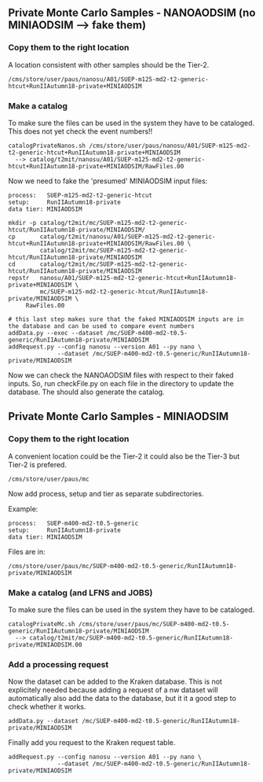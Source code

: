 ## Private Monte Carlo Samples - NANOAODSIM (no MINIAODSIM --> fake them)

### Copy them to the right location

A location consistent with other samples should be the Tier-2.

    /cms/store/user/paus/nanosu/A01/SUEP-m125-md2-t2-generic-htcut+RunIIAutumn18-private+MINIAODSIM

### Make a catalog

To make sure the files can be used in the system they have to be cataloged. This does not yet check the event numbers!!

    catalogPrivateNanos.sh /cms/store/user/paus/nanosu/A01/SUEP-m125-md2-t2-generic-htcut+RunIIAutumn18-private+MINIAODSIM
      --> catalog/t2mit/nanosu/A01/SUEP-m125-md2-t2-generic-htcut+RunIIAutumn18-private+MINIAODSIM/RawFiles.00

Now we need to fake the 'presumed' MINIAODSIM input files:

    process:   SUEP-m125-md2-t2-generic-htcut
    setup:     RunIIAutumn18-private
    data tier: MINIAODSIM

    mkdir -p catalog/t2mit/mc/SUEP-m125-md2-t2-generic-htcut/RunIIAutumn18-private/MINIAODSIM/
    cp       catalog/t2mit/nanosu/A01/SUEP-m125-md2-t2-generic-htcut+RunIIAutumn18-private+MINIAODSIM/RawFiles.00 \
             catalog/t2mit/mc/SUEP-m125-md2-t2-generic-htcut/RunIIAutumn18-private/MINIAODSIM
    cd       catalog/t2mit/mc/SUEP-m125-md2-t2-generic-htcut/RunIIAutumn18-private/MINIAODSIM
    repstr   nanosu/A01/SUEP-m125-md2-t2-generic-htcut+RunIIAutumn18-private+MINIAODSIM \
             mc/SUEP-m125-md2-t2-generic-htcut/RunIIAutumn18-private/MINIAODSIM \
	     RawFiles.00
	     
    # this last step makes sure that the faked MINIAODSIM inputs are in the database and can be used to compare event numbers
    addData.py --exec --dataset /mc/SUEP-m400-md2-t0.5-generic/RunIIAutumn18-private/MINIAODSIM
    addRequest.py --config nanosu --version A01 --py nano \
                  --dataset /mc/SUEP-m400-md2-t0.5-generic/RunIIAutumn18-private/MINIAODSIM

Now we can check the NANOAODSIM files with respect to their faked inputs. So, run checkFile.py on each file in the directory to update the database. The should also generate the catalog.


## Private Monte Carlo Samples - MINIAODSIM

### Copy them to the right location

A convenient location could be the Tier-2 it could also be the Tier-3 but Tier-2 is prefered.

    /cms/store/user/paus/mc

Now add process, setup and tier as separate subdirectories.

Example:

    process:   SUEP-m400-md2-t0.5-generic
    setup:     RunIIAutumn18-private
    data tier: MINIAODSIM

Files are in:

    /cms/store/user/paus/mc/SUEP-m400-md2-t0.5-generic/RunIIAutumn18-private/MINIAODSIM

### Make a catalog (and LFNS and JOBS)

To make sure the files can be used in the system they have to be cataloged.

    catalogPrivateMc.sh /cms/store/user/paus/mc/SUEP-m400-md2-t0.5-generic/RunIIAutumn18-private/MINIAODSIM
      --> catalog/t2mit/mc/SUEP-m400-md2-t0.5-generic/RunIIAutumn18-private/MINIAODSIM.00

### Add a processing request

Now the dataset can be added to the Kraken database. This is not explicitely needed because adding a request of a nw dataset will automatically also add the data to the database, but it it a good step to check whether it works.

    addData.py --dataset /mc/SUEP-m400-md2-t0.5-generic/RunIIAutumn18-private/MINIAODSIM

Finally add you request to the Kraken request table.

    addRequest.py --config nanosu --version A01 --py nano \
                  --dataset /mc/SUEP-m400-md2-t0.5-generic/RunIIAutumn18-private/MINIAODSIM
